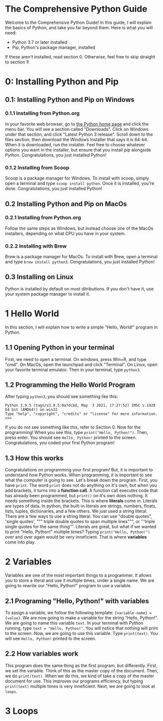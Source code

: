 # The Comprehensive Python Guide

Welcome to the Comprehensive Python Guide! In this guide, I will explain the basics of Python,
and take you far beyond them. Here is what you will need:

- Python 3.7 or later installed
- Pip, Python's package manager, installed

If these aren't installed, read section 0. Otherwise, feel free to skip straight to section 1!

# 0:  Installing Python and Pip

## 0.1:  Installing Python and Pip on Windows

### 0.1.1 Installing from Python.org

In your favorite web browser, go to [the Python home page](https://python.org) and click the menu 
bar. You will see a section called "Downloads". Click on Windows under that section, and click 
"Latest Python 3 release". Scroll down to the files section, then download the Windows Installer
that says it is 64-bit. When it is downloaded, run the installer. Feel free to choose whatever 
options you want in the installer, but ensure that you install pip alongside Python. Congratulations,
you just installed Python!

### 0.1.2 Installing from Scoop

Scoop is a package manager for Windows. To install with scoop, simply open a terminal and type
`scoop install python`. Once it is installed, you're done. Congratulations, you just installed Python!

## 0.2 Installing Python and Pip on MacOs

### 0.2.1 Installing from Python.org

Follow the same steps as Windows, but instead choose one of the MacOs installers, depending on what 
CPU you have in your system. 

### 0.2.2 Installing with Brew

Brew is a package manager for MacOs. To install with Brew, open a terminal and type `brew install python3`. Congratulations, you just installed Python!

## 0.3 Installing on Linux

Python is installed by default on most ditributions. If you don't have it, use your system package manager to install it.

# 1 Hello World

In this section, I will explain how to write a simple "Hello, World!" program in Python.

## 1.1 Opening Python in your terminal

First, we need to open a terminal. On windows, press Win+R, and type "cmd". On MacOs, open the launchpad and click "Terminal". On Linux, open your favorite terminal emulator. Then in your terminal,
type `python3`. 

## 1.2 Programming the Hello World Program

After typing `python3`, you should see something like this: 
```
Python 3.9.5 (tags/v3.9.5:0a7dcbd, May  3 2021, 17:27:52) [MSC v.1928 64 bit (AMD64)] on win32
Type "help", "copyright", "credits" or "license" for more information.
>>>
```
If you do not see something like this, refer to Section 0. Now for the programming! When you see 
this, type `print("Hello, Python!")`. Then, press enter. You should see `Hello, Python!` printed to
the screen. Congratulations, you coded your first Python program!

## 1.3 How this works

Congratulations on programming your first program! But, it is important to understand how Python 
works. When programming, it is important to see what the computer is going to see. Let's break down
the program. First, you have `print`. The word `print` does not do anything on it's own, but when you 
add brackets, it turns into a **function call**. A function call executes code that has already been 
programmed, but `print()` on it's own does nothing. It needs something inside the brackets. This is 
where **literals** come in. Literals are types of data. In python, the built-in literals are strings,
numbers, floats, lists, tuples, dictionaries, and a few others. We just used a string literal. There 
are a few ways to use a string literal. You can use "double quotes", 'single quotes', """
triple double quotes to span multiple lines""", or '''triple single quotes for the same thing'''.
Literals are great, but what if we wanted to print "Hello, Python!" multiple times? Typing 
`print("Hello, Python!")` over and over again would be very inneficient. That is where **variables**
come into play.

# 2 Variables

Variables are one of the most important things to a programmer. It allows you to store a literal 
and use it multiple times, under a single name. We are going to rewrite our "Hello, Python!" program
to use a variable.

## 2.1 Programing "Hello, Python!" with variables

To assign a variable, we follow the following template:  `{variable-name} = {value}`. We are now
going to make a variable for the string "Hello, Python!". We are going to name this variable `text`.
In your terminal with Python running, type `text = "Hello, Python!"`. You will notice that nothing will
print to the screen. Now, we are going to use this variable. Type `print(text)`. You will see 
`Hello, Python!` printed to the screen.

## 2.2 How variables work

This program does the same thing as the first program, but differently. First, we set the variable.
Think of this as the master copy of the document. Then, we do `print(text)`. When we do this, we 
kind of take a copy of the master document for use. This improves our programs efficiency, but 
typing `print(text)` multiple times is very inneficient. Next, we are going to look at `loops`.

# 3 Loops